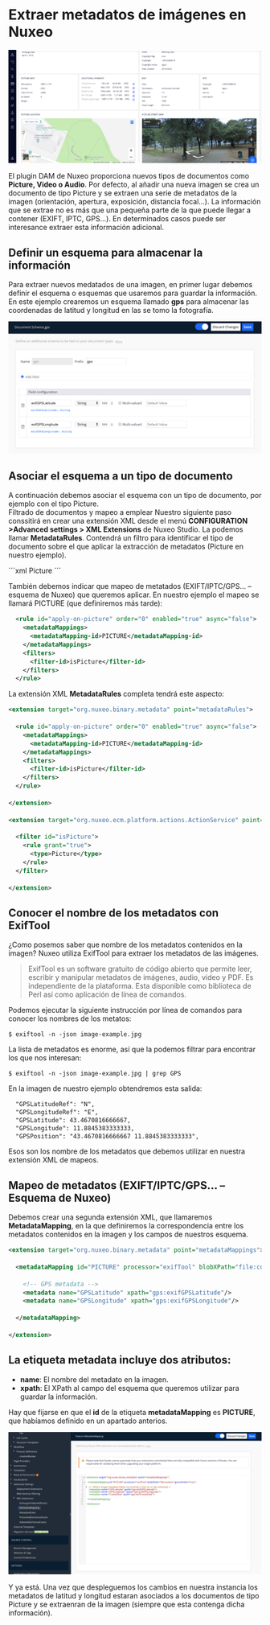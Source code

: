 # Extraer metadatos de imágenes en Nuxeo

![Extraer metadatos de imágenes en Nuxeo](images/imagen-geolocalizada-por-coordenadas-gps-nuxeo-570x255.png "Extraer metadatos de imágenes en Nuxeo")

El plugin DAM de Nuxeo proporciona nuevos tipos de documentos como **Picture, Video o Audio**. Por defecto, al añadir una nueva imagen se crea un documento de tipo Picture y se extraen una serie de metadatos de la imagen (orientación, apertura, exposición, distancia focal…). La información que se extrae no es más que una pequeña parte de la que puede llegar a contener (EXIFT, IPTC, GPS…). En determinados casos puede ser interesance extraer esta información adicional.  

## Definir un esquema para almacenar la información
Para extraer nuevos medatados  de una imagen, en primer lugar debemos definir el esquema o esquemas que usaremos para guardar la información. En este ejemplo crearemos un esquema llamado **gps** para almacenar las coordenadas de latitud y longitud en las se tomo la fotografía.

![Definir un esquema para almacenar la información](images/nuxeo-gps-image-metadata-1200x625.png "Definir un esquema para almacenar la información")
 
## Asociar el esquema a un tipo de documento
A continuación debemos asociar el esquema con un tipo de documento, por ejemplo con el tipo Picture.  
Filtrado de documentos y mapeo a emplear
Nuestro siguiente paso conssitirá en crear una extensión XML desde el menú **CONFIGURATION >Advanced settings > XML Extensions** de Nuxeo Studio. La podemos llamar **MetadataRules**. Contendrá un filtro para identificar el tipo de documento sobre el que aplicar la extracción de metadatos (Picture en nuestro ejemplo).

´´´xml
  <filter id="isPicture">
    <rule grant="true">
      <type>Picture</type>
    </rule>
  </filter>
´´´

También debemos indicar que mapeo de metatados (EXIFT/IPTC/GPS… – esquema de Nuxeo) que queremos aplicar. En nuestro ejemplo el mapeo se llamará PICTURE (que definiremos más tarde):

```xml
  <rule id="apply-on-picture" order="0" enabled="true" async="false">
    <metadataMappings>
      <metadataMapping-id>PICTURE</metadataMapping-id>
    </metadataMappings>
    <filters>
      <filter-id>isPicture</filter-id>
    </filters>
  </rule>
```

La extensión XML **MetadataRules** completa tendrá este aspecto:

```xml 
<extension target="org.nuxeo.binary.metadata" point="metadataRules">

  <rule id="apply-on-picture" order="0" enabled="true" async="false">
    <metadataMappings>
      <metadataMapping-id>PICTURE</metadataMapping-id>
    </metadataMappings>
    <filters>
      <filter-id>isPicture</filter-id>
    </filters>
  </rule>

</extension>

<extension target="org.nuxeo.ecm.platform.actions.ActionService" point="filters">

  <filter id="isPicture">
    <rule grant="true">
      <type>Picture</type>
    </rule>
  </filter>

</extension>
```

## Conocer el nombre de los metadatos con ExifTool

¿Como posemos saber que nombre de los metadatos contenidos en la imagen? Nuxeo utiliza ExifTool para extraer los metadatos de las imágenes.

> ExifTool es un software gratuito de código abierto que permite leer, escribir y manipular metadatos de imágenes, audio, video y PDF. Es independiente de la plataforma. Esta disponible como biblioteca de Perl así como aplicación de línea de comandos.

Podemos ejecutar la siguiente instrucción por línea de comandos para conocer los nombres de los metatos:

```shell
$ exiftool -n -json image-example.jpg
```

La lista de metadatos es enorme, así que la podemos filtrar para encontrar los que nos interesan:

```shell
$ exiftool -n -json image-example.jpg | grep GPS
```

En la imagen de nuestro ejemplo obtendremos esta salida:

```shell
  "GPSLatitudeRef": "N",
  "GPSLongitudeRef": "E",
  "GPSLatitude": 43.4670816666667,
  "GPSLongitude": 11.8845383333333,
  "GPSPosition": "43.4670816666667 11.8845383333333",
```

Esos son los nombre de los metadatos que debemos utilizar en nuestra extensión XML de mapeos.  

## Mapeo de metadatos (EXIFT/IPTC/GPS… – Esquema de Nuxeo)
Debemos crear una segunda extensión XML, que llamaremos **MetadataMapping**, en la que definiremos la correspondencia entre los metadatos contenidos en la imagen y los campos de nuestros esquema.

```xml
<extension target="org.nuxeo.binary.metadata" point="metadataMappings">

  <metadataMapping id="PICTURE" processor="exifTool" blobXPath="file:content" ignorePrefix="true">

    <!-- GPS metadata -->
    <metadata name="GPSLatitude" xpath="gps:exifGPSLatitude"/>
    <metadata name="GPSLongitude" xpath="gps:exifGPSLongitude"/>

  </metadataMapping>

</extension>
```

## La etiqueta metadata incluye dos atributos:
   - **name**: El nombre del metadato en la imagen.
   - **xpath**: El XPath al campo del esquema que queremos utilizar para guardar la información.

Hay que fijarse en que el **id** de la etiqueta **metadataMapping** es **PICTURE**, que habíamos definido en un apartado anterios.  
  
![nuxeo image metadata mapping xml extension](images/nuxeo-image-metadata-mapping-xml-extension.png "nuxeo image metadata mapping xml extension")


Y ya está. Una vez que despleguemos los cambios en nuestra instancia los metadatos de latitud y longitud estaran asociados a los documentos de tipo Picture y se extraenran de la imagen (siempre que esta contenga dicha información).  
